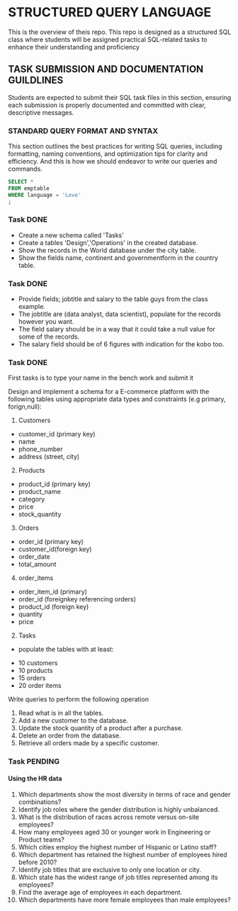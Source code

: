 # STRUCTURED QUERY LANGUAGE
This is the overview of theis repo.
This repo is designed as a structured SQL class where students will be assigned practical SQL-related tasks to enhance their understanding and proficiency

## TASK SUBMISSION AND DOCUMENTATION GUILDLINES
Students are expected to submit their SQL task files in this section, ensuring each submission is properly documented and committed with clear, descriptive messages.

### STANDARD QUERY FORMAT AND SYNTAX
This section outlines the best practices for writing SQL queries, including formatting, naming conventions, and optimization tips for clarity and efficiency.
And this is how we should endeavor to write our queries and commands.

```SQL
SELECT *
FROM emptable
WHERE language = 'Love'
;
```

### Task DONE
* Create a new schema called 'Tasks' 
* Create a tables 'Design','Operations' in the created database. 
* Show the records in the World database under the city table.
* Show the fields name, continent and governmentform in the country table.

### Task DONE
* Provide fields; jobtitle and salary to the table guys from the class example.
* The jobtitle are (data analyst, data scientist), populate for the records however you want.
* The field salary should be in a way that it could take a null value for some of the records.
* The salary field should be of 6 figures with indication for the kobo too.

### Task DONE
First tasks is to type your name in the bench work and submit it

Design and implement a schema for a E-commerce platform with the following tables
using appropriate data types and constraints (e.g primary, forign,null):
1. Customers
- customer_id (primary key)
- name
- phone_number
- address (street, city)

2. Products
- product_id (primary key)
- product_name
- category
- price
- stock_quantity

3. Orders
- order_id (primary key)
- customer_id(foreign key)
- order_date
- total_amount

4. order_items
- order_item_id (primary)
- order_id (foreignkey referencing orders)
- product_id (foreign key)
- quantity
- price

2. Tasks
* populate the tables with at least:
- 10 customers
- 10 products
- 15 orders
- 20 order items

Write queries to perform the following operation
1. Read what is in all the tables.
2. Add a new customer to the database.
3. Update the stock quantity of a product after a purchase.
4. Delete an order from the database.
5. Retrieve all orders made by a specific customer.

### Task PENDING
#### Using the HR data
1. Which departments show the most diversity in terms of race and gender combinations?
2. Identify job roles where the gender distribution is highly unbalanced.
3. What is the distribution of races across remote versus on-site employees?
4. How many employees aged 30 or younger work in Engineering or Product teams?
5. Which cities employ the highest number of Hispanic or Latino staff?
6. Which department has retained the highest number of employees hired before 2010?
7. Identify job titles that are exclusive to only one location or city.
8. Which state has the widest range of job titles represented among its employees?
9. Find the average age of employees in each department.
10. Which departments have more female employees than male employees?
